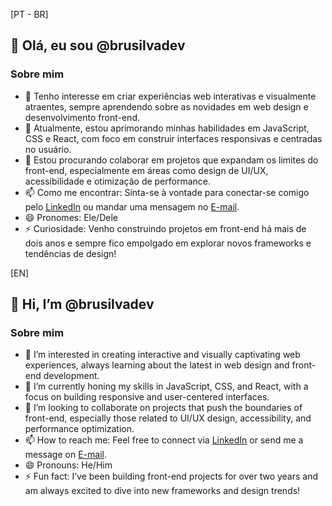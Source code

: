 [PT - BR]

## 👋 Olá, eu sou @brusilvadev

### Sobre mim
- 👀 Tenho interesse em criar experiências web interativas e visualmente atraentes, sempre aprendendo sobre as novidades em web design e desenvolvimento front-end.
- 🌱 Atualmente, estou aprimorando minhas habilidades em JavaScript, CSS e React, com foco em construir interfaces responsivas e centradas no usuário.
- 💞️ Estou procurando colaborar em projetos que expandam os limites do front-end, especialmente em áreas como design de UI/UX, acessibilidade e otimização de performance.
- 📫 Como me encontrar: Sinta-se à vontade para conectar-se comigo pelo [LinkedIn](www.linkedin.com/in/bruno-oliveira-041a02256) ou mandar uma mensagem no [E-mail](brunooliveira.silva2005@gmail.com).
- 😄 Pronomes: Ele/Dele
- ⚡ Curiosidade: Venho construindo projetos em front-end há mais de dois anos e sempre fico empolgado em explorar novos frameworks e tendências de design!



[EN]

## 👋 Hi, I’m @brusilvadev

### Sobre mim
- 👀 I’m interested in creating interactive and visually captivating web experiences, always learning about the latest in web design and front-end development.
- 🌱 I’m currently honing my skills in JavaScript, CSS, and React, with a focus on building responsive and user-centered interfaces.
- 💞️ I’m looking to collaborate on projects that push the boundaries of front-end, especially those related to UI/UX design, accessibility, and performance optimization.
- 📫 How to reach me: Feel free to connect via [LinkedIn](www.linkedin.com/in/bruno-oliveira-041a02256) or send me a message on [E-mail](brunooliveira.silva2005@gmail.com).
- 😄 Pronouns: He/Him
- ⚡ Fun fact: I’ve been building front-end projects for over two years and am always excited to dive into new frameworks and design trends!



<!---
brusilvadev/brusilvadev is a ✨ special ✨ repository because its `README.md` (this file) appears on your GitHub profile.
You can click the Preview link to take a look at your changes.
--->
